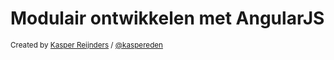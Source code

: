 Modulair ontwikkelen met AngularJS
==================================

<small>Created by [Kasper Reijnders](http://kasperreijnders.nl) / [@kaspereden](http://twitter.com/kaspereden)</small>
